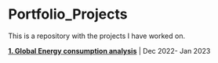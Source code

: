 # Portfolio_Projects

This is a repository with the projects I have worked on. 

[**1. Global Energy consumption analysis**](https://github.com/PranayNankani/portfolio_projects/blob/main/Global_Energy_consumption_analysis-Jan23.ipynb) | Dec 2022- Jan 2023

